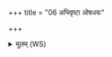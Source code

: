 +++
title = "06 अभिवृष्टा ओषधयः"

+++
<details><summary>मूलम् (WS)</summary>

अभिवृष्टा ओषधयः प्राणेन समवादिरन् ।  
आयुर्वै नः प्रातीतरः त्सर्वा नः सुरभीरकः ॥ ६ ॥
</details>